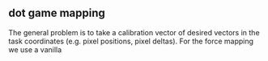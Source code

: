 ## dot game mapping

The general problem is to take a calibration vector of desired vectors in the task coordinates (e.g. pixel positions, pixel deltas). For the force mapping we use a vanilla

